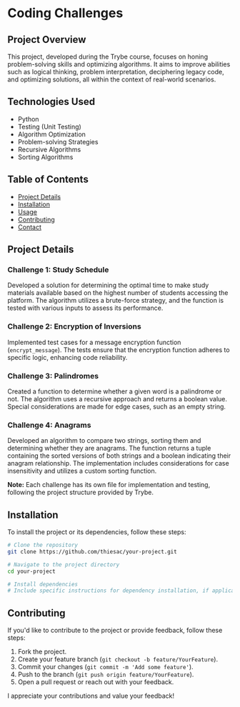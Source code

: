 # Coding Challenges

## Project Overview

This project, developed during the Trybe course, focuses on honing problem-solving skills and optimizing algorithms. It aims to improve abilities such as logical thinking, problem interpretation, deciphering legacy code, and optimizing solutions, all within the context of real-world scenarios.

## Technologies Used

- Python
- Testing (Unit Testing)
- Algorithm Optimization
- Problem-solving Strategies
- Recursive Algorithms
- Sorting Algorithms

## Table of Contents

- [Project Details](#project-details)
- [Installation](#installation)
- [Usage](#usage)
- [Contributing](#contributing)
- [Contact](#contact)

## Project Details

### Challenge 1: Study Schedule

Developed a solution for determining the optimal time to make study materials available based on the highest number of students accessing the platform. The algorithm utilizes a brute-force strategy, and the function is tested with various inputs to assess its performance.

### Challenge 2: Encryption of Inversions

Implemented test cases for a message encryption function (`encrypt_message`). The tests ensure that the encryption function adheres to specific logic, enhancing code reliability.

### Challenge 3: Palindromes

Created a function to determine whether a given word is a palindrome or not. The algorithm uses a recursive approach and returns a boolean value. Special considerations are made for edge cases, such as an empty string.

### Challenge 4: Anagrams

Developed an algorithm to compare two strings, sorting them and determining whether they are anagrams. The function returns a tuple containing the sorted versions of both strings and a boolean indicating their anagram relationship. The implementation includes considerations for case insensitivity and utilizes a custom sorting function.

**Note:** Each challenge has its own file for implementation and testing, following the project structure provided by Trybe.

## Installation

To install the project or its dependencies, follow these steps:

```bash
# Clone the repository
git clone https://github.com/thiesac/your-project.git

# Navigate to the project directory
cd your-project

# Install dependencies
# Include specific instructions for dependency installation, if applicable
```
## Contributing

If you'd like to contribute to the project or provide feedback, follow these steps:

1. Fork the project.
2. Create your feature branch (`git checkout -b feature/YourFeature`).
3. Commit your changes (`git commit -m 'Add some feature'`).
4. Push to the branch (`git push origin feature/YourFeature`).
5. Open a pull request or reach out with your feedback.

I appreciate your contributions and value your feedback!
